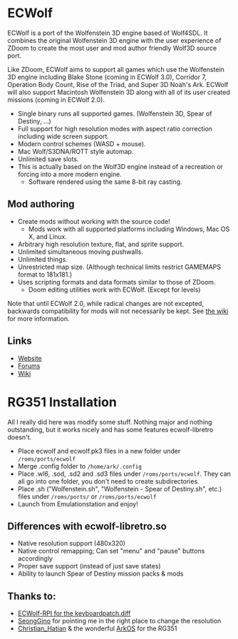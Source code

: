 ECWolf
======

ECWolf is a port of the Wolfenstein 3D engine based of Wolf4SDL. It combines the original Wolfenstein 3D engine with the user experience of ZDoom to create the most user and mod author friendly Wolf3D source port.

Like ZDoom, ECWolf aims to support all games which use the Wolfenstein 3D engine including Blake Stone (coming in ECWolf 3.0), Corridor 7, Operation Body Count, Rise of the Triad, and Super 3D Noah's Ark.  ECWolf will also support Macintosh Wolfenstein 3D along with all of its user created missions (coming in ECWolf 2.0).

* Single binary runs all supported games.  (Wolfenstein 3D, Spear of Destiny, ...)
* Full support for high resolution modes with aspect ratio correction including wide screen support.
* Modern control schemes (WASD + mouse).
* Mac Wolf/S3DNA/ROTT style automap.
* Unlimited save slots.
* This is actually based on the Wolf3D engine instead of a recreation or forcing into a more modern engine.
    * Software rendered using the same 8-bit ray casting.

Mod authoring
-------------

* Create mods without working with the source code!
    * Mods work with all supported platforms including Windows, Mac OS X, and Linux.
* Arbitrary high resolution texture, flat, and sprite support.
* Unlimited simultaneous moving pushwalls.
* Unlimited things.
* Unrestricted map size. (Although technical limits restrict GAMEMAPS format to 181x181.)
* Uses scripting formats and data formats similar to those of ZDoom.
    * Doom editing utilities work with ECWolf. (Except for levels)

Note that until ECWolf 2.0, while radical changes are not excepted, backwards compatibility for mods will not necessarily be kept.  See [the wiki](http://maniacsvault.net/ecwolf/wiki/Version_compatibility) for more information.

Links
-----

* [Website](http://maniacsvault.net/ecwolf/)
* [Forums](http://forum.drdteam.org/viewforum.php?f=174)
* [Wiki](http://maniacsvault.net/ecwolf/wiki/)

# RG351 Installation

All I really did here was modify some stuff. Nothing major and nothing outstanding, but it works nicely and has some features ecwolf-libretro doesn't. 
- Place ecwolf and ecwolf.pk3 files in a new folder under `/roms/ports/ecwolf`
- Merge .config folder to `/home/ark/.config`
- Place .wl6, .sod, .sd2 and .sd3 files under `/roms/ports/ecwolf`. They can all go into one folder, you don't need to create subdirectories.
- Place .sh ("Wolfenstein.sh", "Wolfenstein - Spear of Destiny.sh", etc.) files under `/roms/ports/` or `/roms/ports/ecwolf`
- Launch from Emulationstation and enjoy!

## Differences with ecwolf-libretro.so
- Native resolution support (480x320)
- Native control remapping; Can set "menu" and "pause" buttons accordingly
- Proper save support (instead of just save states)
- Ability to launch Spear of Destiny mission packs & mods

## Thanks to:
- [ECWolf-RPI for the keyboardpatch.diff](https://github.com/tpo1990/ECWolf-RPI)
- [SeongGino](https://github.com/SeongGino) for pointing me in the right place to change the resolution
- [Christian_Hatian](https://github.com/christianhaitian) & the wonderful [ArkOS](https://github.com/christianhaitian/arkos) for the RG351
